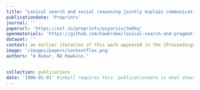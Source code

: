 ```yaml
---
title: "Lexical search and social reasoning jointly explain communication in associative reference games."
publicationdate: 'Preprints'
journal: ''
paperurl: 'https://osf.io/preprints/psyarxiv/3a9kq'
openmaterials: 'https://github.com/hawkrobe/lexical-search-and-pragmatics'
dataset: ''
context: an earlier iteration of this work appeared in the [Proceedings of the 43rd Annual Conference of the Cognitive Science Society](http://abhilashak.weebly.com/uploads/5/9/6/0/59603701/kumar_garg_hawkins_2021.pdf)
image: '/images/papers/contextflex.png'
authors: "A Kumar, RD Hawkins."


collection: publications
date: '1900-01-01' #jekyll requires this. publicationdate is what shows up
---
```


